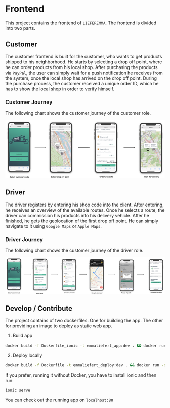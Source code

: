 # Frontend

This project contains the frontend of `LIEFEREMMA`. The frontend is divided into two parts. 

## Customer 

The customer frontend is built for the customer, who wants to get products shipped to his neighborhood. He starts by selecting a drop off point, where he can order products from his local shop. After purchasing the products via `PayPal`, the user can simply wait for a push notification he receives from the system, once the local shop has arrived on the drop off point. During the purchase process, the customer received a unique order ID, which he has to show the local shop in order to verify himself.

### Customer Journey

The following chart shows the customer journey of the customer role.

![Customer Journey](./res/customer_journey.png "Customer Journey")

## Driver

The driver registers by entering his shop code into the client. After entering, he receives an overview of the available routes. Once he selects a route, the driver can commission his products into his delivery vehicle. After he finished, he gets the geolocation of the first drop off point. He can simply navigate to it using `Google Maps` or `Apple Maps`. 

### Driver Journey

The following chart shows the customer journey of the driver role.

![Driver Journey](./res/driver_journey.png "Driver Journey")

## Develop / Contribute

The project contains of two dockerfiles. One for building the app. The other for providing an image to deploy as static web app. 

1. Build app
```bash
docker build -f Dockerfile_ionic -t emmaliefert_app:dev . && docker run -it -v ${PWD}/build:/home/alpine/app/build emmaliefert_app:dev
```
2. Deploy locally
```bash
docker build -f Dockerfile -t emmaliefert_deploy:dev . && docker run -d -p 80:80 emmaliefert_deploy:dev
```

If you prefer, running it without Docker, you have to install ionic and then run: 
```bash
ionic serve 
```

You can check out the running app on `localhost:80`
